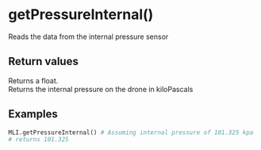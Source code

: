 # getPressureInternal()

Reads the data from the internal pressure sensor

## Return values

Returns a float.  
Returns the internal pressure on the drone in kiloPascals

## Examples

```py
MLI.getPressureInternal() # Assuming internal pressure of 101.325 kpa
# returns 101.325
```
